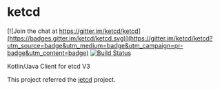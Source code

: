 # ketcd

[![Join the chat at https://gitter.im/ketcd/ketcd](https://badges.gitter.im/ketcd/ketcd.svg)](https://gitter.im/ketcd/ketcd?utm_source=badge&utm_medium=badge&utm_campaign=pr-badge&utm_content=badge)
[![Build Status](https://travis-ci.org/dowenliu-xyz/ketcd.svg?branch=master)](https://travis-ci.org/dowenliu-xyz/ketcd)

Kotlin/Java Client for etcd V3

This project referred the [jetcd](https://github.com/coreos/jetcd) project.
